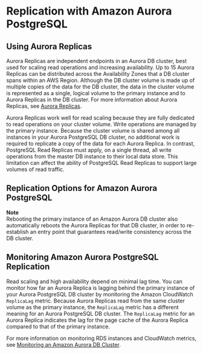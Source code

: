 # Replication with Amazon Aurora PostgreSQL<a name="AuroraPostgreSQL.Replication"></a>

## Using Aurora Replicas<a name="AuroraPostgreSQL.Replication.Replicas"></a>

Aurora Replicas are independent endpoints in an Aurora DB cluster, best used for scaling read operations and increasing availability\. Up to 15 Aurora Replicas can be distributed across the Availability Zones that a DB cluster spans within an AWS Region\. Although the DB cluster volume is made up of multiple copies of the data for the DB cluster, the data in the cluster volume is represented as a single, logical volume to the primary instance and to Aurora Replicas in the DB cluster\. For more information about Aurora Replicas, see [Aurora Replicas](Aurora.Replication.md#Aurora.Replication.Replicas)\.

Aurora Replicas work well for read scaling because they are fully dedicated to read operations on your cluster volume\. Write operations are managed by the primary instance\. Because the cluster volume is shared among all instances in your Aurora PostgreSQL DB cluster, no additional work is required to replicate a copy of the data for each Aurora Replica\. In contrast, PostgreSQL Read Replicas must apply, on a single thread, all write operations from the master DB instance to their local data store\. This limitation can affect the ability of PostgreSQL Read Replicas to support large volumes of read traffic\.

## Replication Options for Amazon Aurora PostgreSQL<a name="AuroraPostgreSQL.Replication.Options"></a>

**Note**  
Rebooting the primary instance of an Amazon Aurora DB cluster also automatically reboots the Aurora Replicas for that DB cluster, in order to re\-establish an entry point that guarantees read/write consistency across the DB cluster\.

## Monitoring Amazon Aurora PostgreSQL Replication<a name="AuroraPostgreSQL.Replication.Monitoring"></a>

Read scaling and high availability depend on minimal lag time\. You can monitor how far an Aurora Replica is lagging behind the primary instance of your Aurora PostgreSQL DB cluster by monitoring the Amazon CloudWatch `ReplicaLag` metric\. Because Aurora Replicas read from the same cluster volume as the primary instance, the `ReplicaLag` metric has a different meaning for an Aurora PostgreSQL DB cluster\. The `ReplicaLag` metric for an Aurora Replica indicates the lag for the page cache of the Aurora Replica compared to that of the primary instance\.

For more information on monitoring RDS instances and CloudWatch metrics, see [Monitoring an Amazon Aurora DB Cluster](MonitoringAurora.md)\.